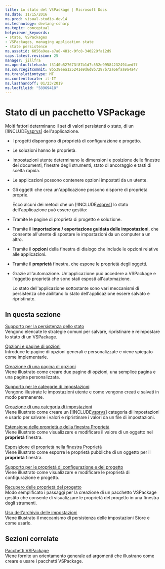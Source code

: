 ```yaml
---
title: Lo stato del VSPackage | Microsoft Docs
ms.date: 11/15/2016
ms.prod: visual-studio-dev14
ms.technology: devlang-csharp
ms.topic: conceptual
helpviewer_keywords:
- state, VSPackages
- VSPackages, managing application state
- state persistence
ms.assetid: 6056a9ea-e7a8-481c-9fc8-340229fa12d9
caps.latest.revision: 25
manager: jillfra
ms.openlocfilehash: f3140b527673f87b1d7c552e99584232494aed7f
ms.sourcegitcommit: 8b538eea125241e9d6d8b7297b72a66faa9a4a47
ms.translationtype: MT
ms.contentlocale: it-IT
ms.lasthandoff: 01/23/2019
ms.locfileid: "58969418"
---
```

# <a name="vspackage-state"></a>Stato di un pacchetto VSPackage
Molti fattori determinano il set di valori persistenti o stato, di un [!INCLUDE[vsprvs](../includes/vsprvs-md.md)] dell'applicazione.  
  
- I progetti dispongono di proprietà di configurazione e progetto.  
  
- Le soluzioni hanno le proprietà.  
  
- Impostazioni utente determinano le dimensioni e posizione delle finestre dei documenti, finestre degli strumenti, stato di ancoraggio e tasti di scelta rapida.  
  
- Le applicazioni possono contenere opzioni impostati da un utente.  
  
- Gli oggetti che crea un'applicazione possono disporre di proprietà proprie.  
  
  Ecco alcuni dei metodi che un [!INCLUDE[vsprvs](../includes/vsprvs-md.md)] lo stato dell'applicazione può essere gestito:  
  
- Tramite le pagine di proprietà di progetto e soluzione.  
  
- Tramite il **importazione / esportazione guidata delle impostazioni**, che consente all'utente di spostare le impostazioni da un computer a un altro.  
  
- Tramite il **opzioni** della finestra di dialogo che include le opzioni relative alle applicazioni.  
  
- Tramite il **proprietà** finestra, che espone le proprietà degli oggetti.  
  
- Grazie all'automazione. Un'applicazione può accedere a VSPackage e l'oggetto proprietà che sono stati esposti all'automazione.  
  
  Lo stato dell'applicazione sottostante sono vari meccanismi di persistenza che abilitano lo stato dell'applicazione essere salvato e ripristinato.  
  
## <a name="in-this-section"></a>In questa sezione  
 [Supporto per la persistenza dello stato](../misc/support-for-state-persistence.md)  
 Vengono elencate le strategie comuni per salvare, ripristinare e reimpostare lo stato di un VSPackage.  
  
 [Opzioni e pagine di opzioni](../extensibility/internals/options-and-options-pages.md)  
 Introduce le pagine di opzioni generali e personalizzate e viene spiegato come implementarle.  
  
 [Creazione di una pagina di opzioni](../extensibility/creating-an-options-page.md)  
 Viene illustrato come creare due pagine di opzioni, una semplice pagina e una pagina personalizzata.  
  
 [Supporto per le categorie di impostazioni](../misc/support-for-settings-categories.md)  
 Vengono illustrate le impostazioni utente e come vengono creati e salvati in modo permanente.  
  
 [Creazione di una categoria di impostazioni](../extensibility/creating-a-settings-category.md)  
 Viene illustrato come creare un [!INCLUDE[vsprvs](../includes/vsprvs-md.md)] categoria di impostazioni e usarlo per salvare i valori e ripristinare i valori da un file di impostazioni.  
  
 [Estensione delle proprietà e della finestra Proprietà](../extensibility/extending-properties-and-the-property-window.md)  
 Viene illustrato come visualizzare e modificare il valore di un oggetto nel **proprietà** finestra.  
  
 [Esposizione di proprietà nella finestra Proprietà](../extensibility/exposing-properties-to-the-properties-window.md)  
 Viene illustrato come esporre le proprietà pubbliche di un oggetto per il **proprietà** finestra.  
  
 [Supporto per le proprietà di configurazione e del progetto](../extensibility/internals/support-for-project-and-configuration-properties.md)  
 Viene illustrato come visualizzare e modificare le proprietà di configurazione e progetto.  
  
 [Recupero delle proprietà del progetto](../extensibility/getting-project-properties.md)  
 Modo semplificato i passaggi per la creazione di un pacchetto VSPackage gestito che consente di visualizzare le proprietà del progetto in una finestra degli strumenti.  
  
 [Uso dell'archivio delle impostazioni](../extensibility/using-the-settings-store.md)  
 Viene illustrato il meccanismo di persistenza delle impostazioni Store e come usarlo.  
  
## <a name="related-sections"></a>Sezioni correlate  
 [Pacchetti VSPackage](../extensibility/internals/vspackages.md)  
 Viene fornito un orientamento generale ad argomenti che illustrano come creare e usare i pacchetti VSPackage.